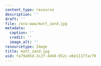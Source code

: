 ```yaml
---
content_type: resource
description: ''
draft: ''
file: /ocw-www/matt_zand.jpg
metadata:
  caption: ''
  credit: ''
  image_alt: ''
resourcetype: Image
title: matt_zand.jpg
uid: fa79a05d-3c2f-4d48-952c-e6e1117fac79
---
```


